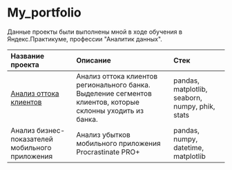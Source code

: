 # My_portfolio

Данные проекты были выполнены мной в ходе обучения в Яндекс.Практикуме, профессии "Аналитик данных".

| Название проекта      | Описание                               | Стек                        |
| :-------------------- | :------------------------------------- |:----------------------------|
| [Анализ оттока клиентов](https://github.com/chulok-91/My_portfolio/tree/main/churn_clients_banks)| Анализ оттока клиентов регионального банка. Выделение сегментов клиентов, которые склонны уходить из банка.| pandas, matplotlib, seaborn, numpy, phik, stats| 
| Анализ бизнес-показателей мобильного приложения | Анализ убытков мобильного приложения Procrastinate PRО+ | pandas, numpy, datetime, matplotlib |
